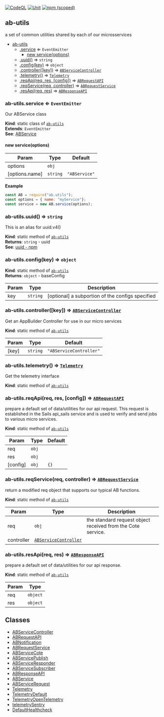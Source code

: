 [![CodeQL](https://github.com/CruGlobal/ab-utils/actions/workflows/codeql.yml/badge.svg)](https://github.com/CruGlobal/ab-utils/actions/workflows/codeql.yml) [![Unit](https://github.com/CruGlobal/ab-utils/actions/workflows/unit-test.yml/badge.svg)](https://github.com/CruGlobal/ab-utils/actions/workflows/unit-test.yml) [![npm (scoped)](https://img.shields.io/npm/v/@digiserve/ab-utils)](https://www.npmjs.com/package/@digiserve/ab-utils)
    <a name="module_ab-utils"></a>

## ab-utils
a set of common utilities shared by each of our microsservices


* [ab-utils](#module_ab-utils)
    * [.service](#module_ab-utils.service) ⇐ <code>EventEmitter</code>
        * [new service(options)](#new_module_ab-utils.service_new)
    * [.uuid()](#module_ab-utils.uuid) ⇒ <code>string</code>
    * [.config(key)](#module_ab-utils.config) ⇒ <code>object</code>
    * [.controller([key])](#module_ab-utils.controller) ⇒ [<code>ABServiceController</code>](./docs/ABServiceController.md#ABServiceController)
    * [.telemetry()](#module_ab-utils.telemetry) ⇒ [<code>Telemetry</code>](./docs/Telemetry.md#Telemetry)
    * [.reqApi(req, res, [config])](#module_ab-utils.reqApi) ⇒ [<code>ABRequestAPI</code>](./docs/ABRequestAPI.md#ABRequestAPI)
    * [.reqService(req, controller)](#module_ab-utils.reqService) ⇒ [<code>ABRequestService</code>](./docs/ABRequestService.md#ABRequestService)
    * [.resApi(req, res)](#module_ab-utils.resApi) ⇒ [<code>ABResponseAPI</code>](./docs/ABResponseAPI.md#ABResponseAPI)

<a name="module_ab-utils.service"></a>

### ab-utils.service ⇐ <code>EventEmitter</code>
Our ABService class

**Kind**: static class of [<code>ab-utils</code>](#module_ab-utils)  
**Extends**: <code>EventEmitter</code>  
**See**: [ABService](./docs/ABService.md#ABService)  
<a name="new_module_ab-utils.service_new"></a>

#### new service(options)

| Param | Type | Default |
| --- | --- | --- |
| options | <code>obj</code> |  | 
| [options.name] | <code>string</code> | <code>&quot;ABService&quot;</code> | 

**Example**  
```js
const AB = require("ab.utils");
const options = { name: "myService"};
const service = new AB.service(options);
```
<a name="module_ab-utils.uuid"></a>

### ab-utils.uuid() ⇒ <code>string</code>
This is an alias for uuid.v4()

**Kind**: static method of [<code>ab-utils</code>](#module_ab-utils)  
**Returns**: <code>string</code> - uuid  
**See**: [uuid - npm](https://www.npmjs.com/package/uuid)  
<a name="module_ab-utils.config"></a>

### ab-utils.config(key) ⇒ <code>object</code>
**Kind**: static method of [<code>ab-utils</code>](#module_ab-utils)  
**Returns**: <code>object</code> - baseConfig  

| Param | Type | Description |
| --- | --- | --- |
| key | <code>string</code> | [optional] a subportion of the configs specified |

<a name="module_ab-utils.controller"></a>

### ab-utils.controller([key]) ⇒ [<code>ABServiceController</code>](./docs/ABServiceController.md#ABServiceController)
Get an AppBuilder Controller for use in our micro services

**Kind**: static method of [<code>ab-utils</code>](#module_ab-utils)  

| Param | Type | Default |
| --- | --- | --- |
| [key] | <code>string</code> | <code>&quot;ABServiceController&quot;</code> | 

<a name="module_ab-utils.telemetry"></a>

### ab-utils.telemetry() ⇒ [<code>Telemetry</code>](./docs/Telemetry.md#Telemetry)
Get the telemetry interface

**Kind**: static method of [<code>ab-utils</code>](#module_ab-utils)  
<a name="module_ab-utils.reqApi"></a>

### ab-utils.reqApi(req, res, [config]) ⇒ [<code>ABRequestAPI</code>](./docs/ABRequestAPI.md#ABRequestAPI)
prepare a default set of data/utilities for our api request.
This request is established in the Sails api_sails service and is used
to verify and send jobs to various micro services.

**Kind**: static method of [<code>ab-utils</code>](#module_ab-utils)  

| Param | Type | Default |
| --- | --- | --- |
| req | <code>obj</code> |  | 
| res | <code>obj</code> |  | 
| [config] | <code>obj</code> | <code>{}</code> | 

<a name="module_ab-utils.reqService"></a>

### ab-utils.reqService(req, controller) ⇒ [<code>ABRequestService</code>](./docs/ABRequestService.md#ABRequestService)
return a modified req object that supports our typical AB functions.

**Kind**: static method of [<code>ab-utils</code>](#module_ab-utils)  

| Param | Type | Description |
| --- | --- | --- |
| req | <code>obj</code> | the standard request object received from the Cote service. |
| controller | [<code>ABServiceController</code>](./docs/ABServiceController.md#ABServiceController) |  |

<a name="module_ab-utils.resApi"></a>

### ab-utils.resApi(req, res) ⇒ [<code>ABResponseAPI</code>](./docs/ABResponseAPI.md#ABResponseAPI)
prepare a default set of data/utilities for our api response.

**Kind**: static method of [<code>ab-utils</code>](#module_ab-utils)  

| Param | Type |
| --- | --- |
| req | <code>object</code> | 
| res | <code>object</code> | 


## Classes
 - [ABServiceController](./docs/ABServiceController.md)
 - [ABRequestAPI](./docs/ABRequestAPI.md)
 - [ABNotification](./docs/ABNotification.md)
 - [ABRequestService](./docs/ABRequestService.md)
 - [ABServiceCote](./docs/ABServiceCote.md)
 - [ABServicePublish](./docs/ABServicePublish.md)
 - [ABServiceResponder](./docs/ABServiceResponder.md)
 - [ABServiceSubscriber](./docs/ABServiceSubscriber.md)
 - [ABResponseAPI](./docs/ABResponseAPI.md)
 - [ABService](./docs/ABService.md)
 - [ABServiceRequest](./docs/ABServiceRequest.md)
 - [Telemetry](./docs/Telemetry.md)
 - [TelemetryDefault](./docs/TelemetryDefault.md)
 - [TelemetryOpenTelemetry](./docs/TelemetryOpenTelemetry.md)
 - [telemetrySentry](./docs/telemetrySentry.md)
 - [DefaultHealthcheck](./docs/DefaultHealthcheck.md)
